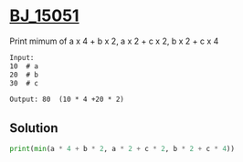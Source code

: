 # [BJ_15051](https://acmicpc.net/problem/15051)

Print mimum of a x 4 + b x 2, a x 2 + c x 2, b x 2 + c x 4

```txt
Input:
10  # a
20  # b
30  # c

Output: 80  (10 * 4 +20 * 2)
```

## Solution

```py
print(min(a * 4 + b * 2, a * 2 + c * 2, b * 2 + c * 4))
```

